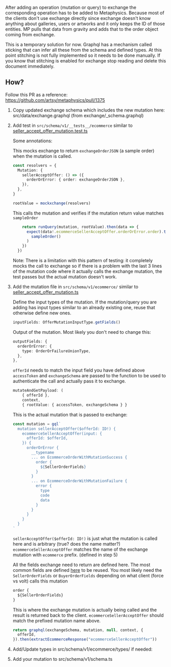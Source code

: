 After adding an operation (mutation or query) to exchange the corresponding operation has to be added to Metaphysics. Because most of the clients don't use exchange directly since exchange doesn't know anything about galleries, users or artworks and it only keeps the ID of those entities. MP pulls that data from gravity and adds that to the order object coming from exchange.

This is a temporary solution for now. Graphql has a mechanism called sticking that can infer all these from the schema and defined types. At this point stitching is not fully implemented so it needs to be done manually. If you know that stitching is enabled for exchange stop reading and delete this document immediately.

## How?

Follow this PR as a reference: https://github.com/artsy/metaphysics/pull/1375

1. Copy updated exchange schema which includes the new mutation here: src/data/exchange.graphql (from exchange/\_schema.graphql)

2. Add test in `src/schema/v1/__tests__/ecommerce` similar to [seller_accept_offer_mutation.test.ts](https://github.com/artsy/metaphysics/blob/master/src/schema/v1/__tests__/ecommerce/seller_accept_offer_mutation.test.ts)

   Some annotations:

   This mocks exchange to return `exchangeOrderJSON` (a sample order) when the mutation is called.

   ```ts
   const resolvers = {
     Mutation: {
       sellerAcceptOffer: () => ({
         orderOrError: { order: exchangeOrderJSON },
       }),
     },
   }

   rootValue = mockxchange(resolvers)
   ```

   This calls the mutation and verifies if the mutation return value matches `sampleOrder`

   ```ts
       return runQuery(mutation, rootValue).then(data => {
         expect(data!.ecommerceSellerAcceptOffer.orderOrError.order).toEqual(
           sampleOrder()
         )
       })
     })
   ```

   Note:
   There is a limitation with this pattern of testing: it completely mocks the call to exchange so if there is
   a problem with the last 3 lines of the mutation code where it actually calls the exchange mutation, the test
   passes but the actual mutation doesn't work.

3. Add the mutation file in `src/schema/v1/ecommerce/` similar to [seller_accept_offer_mutation.ts](https://github.com/artsy/metaphysics/blob/master/src/schema/v1/ecommerce/seller_accept_offer_mutation.ts)

   Define the input types of the mutation. If the mutation/query you are adding has input types
   similar to an already existing one, reuse that otherwise define new ones.

   ```ts
   inputFields: OfferMutationInputType.getFields()
   ```

   Output of the mutation. Most likely you don't need to change this:

   ```ts
   outputFields: {
     orderOrError: {
       type: OrderOrFailureUnionType,
     },
   },
   ```

   `offerId` needs to match the input field you have defined above
   `accessToken` and `exchangeSchema` are passed to the function to be used to authenticate the call and
   actually pass it to exchange.

   ```ts
   mutateAndGetPayload: (
       { offerId },
       context,
       { rootValue: { accessToken, exchangeSchema } }
   ```

   This is the actual mutation that is passed to exchange:

   ```ts
   const mutation = gql`
     mutation sellerAcceptOffer($offerId: ID!) {
       ecommerceSellerAcceptOffer(input: {
         offerId: $offerId,
       }) {
         orderOrError {
           __typename
           ... on EcommerceOrderWithMutationSuccess {
             order {
               ${SellerOrderFields}
             }
           }
           ... on EcommerceOrderWithMutationFailure {
             error {
               type
               code
               data
             }
           }
         }
       }
     }
   `
   ```

   `sellerAcceptOffer($offerId: ID!)` is just what the mutation is called here and is arbitrary (true? does the name matter?)
   `ecommerceSellerAcceptOffer` matches the name of the exchange mutation with `ecommerce` prefix. (defined in step 5)

   All the fields exchange need to return are defined here. The most common fields are defined [here](https://github.com/artsy/metaphysics/blob/9b8589b5d57708d68d4328d1b336dc25192a4a00/src/schema/v1/ecommerce/query_helpers.ts)
   to be reused. You most likely need the `SellerOrderFields` or `BuyerOrderFields` depending on what client (force vs volt)
   calls this mutation

   ```ts
   order {
     ${SellerOrderFields}
   }
   ```

   This is where the exchange mutation is actually being called and the result is returned back to the client.
   `ecommerceSellerAcceptOffer` should match the prefixed mutation name above.

   ```ts
   return graphql(exchangeSchema, mutation, null, context, {
     offerId,
   }).then(extractEcommerceResponse("ecommerceSellerAcceptOffer"))
   ```

4. Add/Update types in src/schema/v1/ecommerce/types/ if needed:

5. Add your mutation to src/schema/v1/schema.ts
